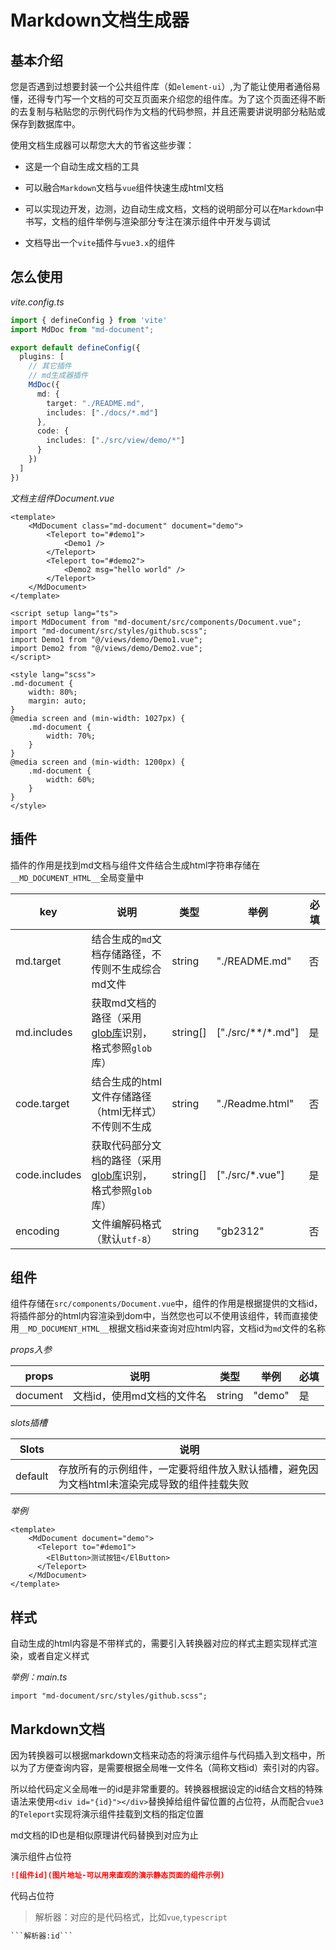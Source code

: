 # Markdown文档生成器

## 基本介绍

您是否遇到过想要封装一个公共组件库（如`element-ui`）,为了能让使用者通俗易懂，还得专门写一个文档的可交互页面来介绍您的组件库。为了这个页面还得不断的去复制与粘贴您的示例代码作为文档的代码参照，并且还需要讲说明部分粘贴或保存到数据库中。

使用文档生成器可以帮您大大的节省这些步骤：

- 这是一个自动生成文档的工具

- 可以融合`Markdown`文档与`vue`组件快速生成html文档

- 可以实现边开发，边测，边自动生成文档，文档的说明部分可以在`Markdown`中书写，文档的组件举例与渲染部分专注在演示组件中开发与调试
- 文档导出一个`vite`插件与`vue3.x`的组件

## 怎么使用

*vite.config.ts*

```typescript
import { defineConfig } from 'vite'
import MdDoc from "md-document";

export default defineConfig({
  plugins: [
    // 其它插件
    // md生成器插件
    MdDoc({
      md: {
        target: "./README.md",
        includes: ["./docs/*.md"]
      },
      code: {
        includes: ["./src/view/demo/*"]
      }
    })
  ]
})
```

*文档主组件Document.vue*

```vue
<template>
    <MdDocument class="md-document" document="demo">
        <Teleport to="#demo1">
            <Demo1 />
        </Teleport>
        <Teleport to="#demo2">
            <Demo2 msg="hello world" />
        </Teleport>
    </MdDocument>
</template>

<script setup lang="ts">
import MdDocument from "md-document/src/components/Document.vue";
import "md-document/src/styles/github.scss";
import Demo1 from "@/views/demo/Demo1.vue";
import Demo2 from "@/views/demo/Demo2.vue";
</script>

<style lang="scss">
.md-document {
    width: 80%;
    margin: auto;
}
@media screen and (min-width: 1027px) {
    .md-document {
        width: 70%;
    }
}
@media screen and (min-width: 1200px) {
    .md-document {
        width: 60%;
    }
}
</style>

```

## 插件

插件的作用是找到md文档与组件文件结合生成html字符串存储在`__MD_DOCUMENT_HTML__`全局变量中

| key           | 说明                                                         | 类型     | 举例                | 必填 |
| ------------- | ------------------------------------------------------------ | -------- | ------------------- | ---- |
| md.target     | 结合生成的`md`文档存储路径，不传则不生成综合md文件           | string   | "./README.md"       | 否   |
| md.includes   | 获取md文档的路径（采用[glob库](https://www.npmjs.com/package/glob)识别，格式参照`glob`库） | string[] | ["./src/\*\*/*.md"] | 是   |
| code.target   | 结合生成的html文件存储路径（html无样式）不传则不生成         | string   | "./Readme.html"     | 否   |
| code.includes | 获取代码部分文档的路径（采用[glob库](https://www.npmjs.com/package/glob)识别，格式参照`glob`库） | string[] | ["./src/*.vue"]     | 是   |
| encoding      | 文件编解码格式（默认`utf-8`）                                | string   | "gb2312"            | 否   |

## 组件

组件存储在`src/components/Document.vue`中，组件的作用是根据提供的文档id，将插件部分的html内容渲染到dom中，当然您也可以不使用该组件，转而直接使用`__MD_DOCUMENT_HTML__`根据文档id来查询对应html内容，文档id为`md`文件的名称

*props入参*

| props    | 说明                       | 类型   | 举例   | 必填 |
| -------- | -------------------------- | ------ | ------ | ---- |
| document | 文档id，使用md文档的文件名 | string | "demo" | 是   |

*slots插槽*

| Slots   | 说明                                                         |
| ------- | ------------------------------------------------------------ |
| default | 存放所有的示例组件，一定要将组件放入默认插槽，避免因为文档html未渲染完成导致的组件挂载失败 |

*举例*

```vue
<template>
	<MdDocument document="demo">
	  <Teleport to="#demo1">
	  	<ElButton>测试按钮</ElButton>
	  </Teleport>
	</MdDocument>
</template>
```

## 样式

自动生成的html内容是不带样式的，需要引入转换器对应的样式主题实现样式渲染，或者自定义样式

*举例：main.ts*

```
import "md-document/src/styles/github.scss";
```

## Markdown文档

因为转换器可以根据markdown文档来动态的将演示组件与代码插入到文档中，所以为了方便查询内容，是需要根据全局唯一文件名（简称文档id）索引对的内容。

所以给代码定义全局唯一的id是非常重要的。转换器根据设定的id结合文档的特殊语法来使用`<div id="{id}"></div>`替换掉给组件留位置的占位符，从而配合`vue3`的`Teleport`实现将演示组件挂载到文档的指定位置

md文档的ID也是相似原理讲代码替换到对应为止

演示组件占位符

```markdown
![组件id](图片地址-可以用来直观的演示静态页面的组件示例)
```

代码占位符

> 解析器：对应的是代码格式，比如`vue`,`typescript`

```markdown
```解析器:id```
```

